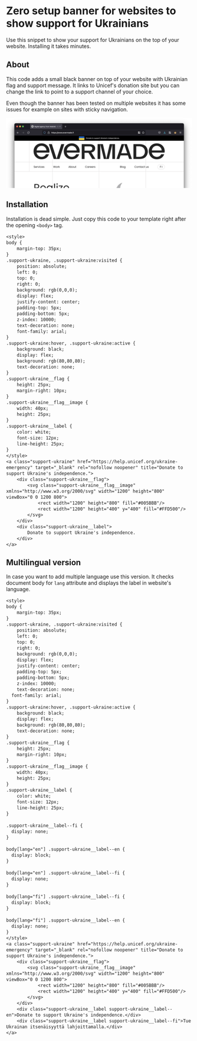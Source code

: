 # Zero setup banner for websites to show support for Ukrainians

Use this snippet to show your support for Ukrainians on the top of your website. Installing it takes minutes.

## About

This code adds a small black banner on top of your website with Ukrainian flag and support message. It links to Unicef's donation site but you can change the link to point to a support channel of your choice.

Even though the banner has been tested on multiple websites it has some issues for example on sites with sticky navigation.

![Example of the banner](support-banner-screenshot.png "Example of the banner")

## Installation

Installation is dead simple. Just copy this code to your template right after the opening `<body>` tag.

```
<style>
body {
	margin-top: 35px;
}
.support-ukraine, .support-ukraine:visited {
	position: absolute;
	left: 0;
	top: 0;
	right: 0;
	background: rgb(0,0,0);
	display: flex;
	justify-content: center;
	padding-top: 5px;
	padding-bottom: 5px;
	z-index: 10000;
	text-decoration: none;
	font-family: arial;
}
.support-ukraine:hover, .support-ukraine:active {
	background: black;
	display: flex;
	background: rgb(80,80,80);
	text-decoration: none;
}
.support-ukraine__flag {
	height: 25px;
	margin-right: 10px;
}
.support-ukraine__flag__image {
	width: 40px;
	height: 25px;
}
.support-ukraine__label {
	color: white;
	font-size: 12px;
	line-height: 25px;
}
</style>
<a class="support-ukraine" href="https://help.unicef.org/ukraine-emergency" target="_blank" rel="nofollow noopener" title="Donate to support Ukraine's independence.">
	<div class="support-ukraine__flag">
		<svg class="support-ukraine__flag__image" xmlns="http://www.w3.org/2000/svg" width="1200" height="800" viewBox="0 0 1200 800">
			<rect width="1200" height="800" fill="#005BBB"/>
			<rect width="1200" height="400" y="400" fill="#FFD500"/>
		</svg>
	</div>
	<div class="support-ukraine__label">
		Donate to support Ukraine's independence.
	</div>
</a>
```

## Multilingual version

In case you want to add multiple language use this version. It checks document body for `lang` attribute and displays the label in website's language.

```
<style>
body {
	margin-top: 35px;
}
.support-ukraine, .support-ukraine:visited {
	position: absolute;
	left: 0;
	top: 0;
	right: 0;
	background: rgb(0,0,0);
	display: flex;
	justify-content: center;
	padding-top: 5px;
	padding-bottom: 5px;
	z-index: 10000;
	text-decoration: none;
  font-family: arial;
}
.support-ukraine:hover, .support-ukraine:active {
	background: black;
	display: flex;
	background: rgb(80,80,80);
	text-decoration: none;
}
.support-ukraine__flag {
	height: 25px;
	margin-right: 10px;
}
.support-ukraine__flag__image {
	width: 40px;
	height: 25px;
}
.support-ukraine__label {
	color: white;
	font-size: 12px;
	line-height: 25px;
}

.support-ukraine__label--fi {
  display: none;
}

body[lang="en"] .support-ukraine__label--en {
  display: block;
}

body[lang="en"] .support-ukraine__label--fi {
  display: none;
}

body[lang="fi"] .support-ukraine__label--fi {
  display: block;
}

body[lang="fi"] .support-ukraine__label--en {
  display: none;
}
</style>
<a class="support-ukraine" href="https://help.unicef.org/ukraine-emergency" target="_blank" rel="nofollow noopener" title="Donate to support Ukraine's independence.">
	<div class="support-ukraine__flag">
		<svg class="support-ukraine__flag__image" xmlns="http://www.w3.org/2000/svg" width="1200" height="800" viewBox="0 0 1200 800">
			<rect width="1200" height="800" fill="#005BBB"/>
			<rect width="1200" height="400" y="400" fill="#FFD500"/>
		</svg>
	</div>
	<div class="support-ukraine__label support-ukraine__label--en">Donate to support Ukraine's independence.</div>
	<div class="support-ukraine__label support-ukraine__label--fi">Tue Ukrainan itsenäisyyttä lahjoittamalla.</div>
</a>
```
